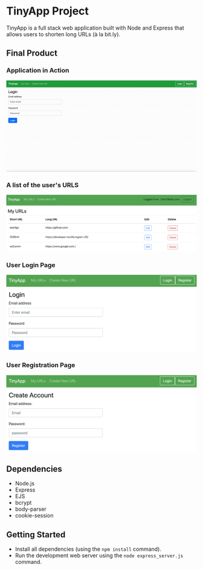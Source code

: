 # TinyApp Project

TinyApp is a full stack web application built with Node and Express that allows users to shorten long URLs (à la bit.ly).

## Final Product
### Application in Action

![Application in action](https://github.com/Ahana15/tinyapp/blob/master/docs/usertest.gif?raw=true)


### A list of the user's URLS
!["User's URLS"](https://github.com/Ahana15/tinyapp/blob/master/docs/User%20URLS.png?raw=true)


### User Login Page
!["Login Page"](https://github.com/Ahana15/tinyapp/blob/master/docs/login.png?raw=true)


### User Registration Page
!["Login Page"](https://github.com/Ahana15/tinyapp/blob/master/docs/register.png?raw=true)

## Dependencies

- Node.js
- Express
- EJS
- bcrypt
- body-parser
- cookie-session

## Getting Started

- Install all dependencies (using the `npm install` command).
- Run the development web server using the `node express_server.js` command.